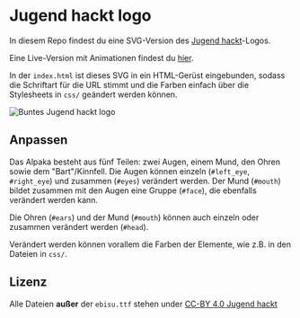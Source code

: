 # Jugend hackt logo

In diesem Repo findest du eine SVG-Version des [Jugend hackt](http://jugendhackt.de)-Logos.

Eine Live-Version mit Animationen findest du [hier](https://jugendhackt.github.io/jugendhackt-logo/).

In der `index.html` ist dieses SVG in ein HTML-Gerüst eingebunden, sodass die Schriftart für die URL stimmt und die Farben einfach über die Stylesheets in `css/` geändert werden können.

![Buntes Jugend hackt logo](https://raw.githubusercontent.com/pajowu/jugendhackt-logo/gh-pages/mix.png)

## Anpassen

Das Alpaka besteht aus fünf Teilen: zwei Augen, einem Mund, den Ohren sowie dem "Bart"/Kinnfell. Die Augen können einzeln (`#left_eye`, `#right_eye`) und zusammen (`#eyes`) verändert werden. Der Mund (`#mouth`) bildet zusammen mit den Augen eine Gruppe (`#face`), die ebenfalls verändert werden kann.

Die Ohren (`#ears`) und der Mund (`#mouth`) können auch einzeln oder zusammen verändert werden (`#head`).

Verändert werden können vorallem die Farben der Elemente, wie z.B. in den Dateien in `css/`.

## Lizenz

Alle Dateien **außer** der `ebisu.ttf` stehen under [CC-BY 4.0 Jugend hackt](https://creativecommons.org/licenses/by/4.0/)